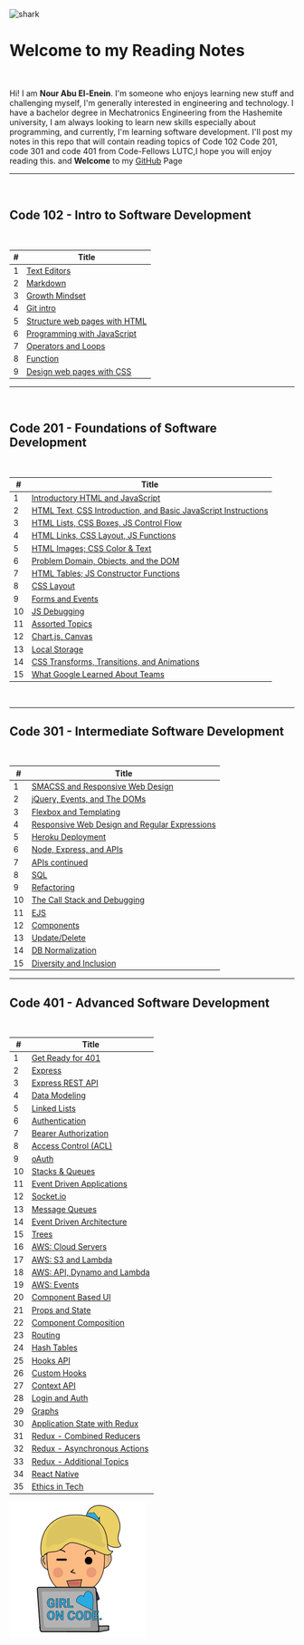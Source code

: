 ![shark](https://capsule-render.vercel.app/api?type=shark&color=auto&gradient&height=140)


# Welcome to my Reading Notes


<br>


Hi! I am **Nour Abu El-Enein**.
I'm someone who enjoys learning new stuff and challenging myself, I'm generally interested in engineering and technology.
I have a bachelor degree in Mechatronics Engineering from the Hashemite university, I am always looking to learn new skills especially about programming, and currently, I'm learning software development.
I'll post my notes in this repo that will contain reading topics of Code 102 Code 201, code 301 and code 401 from Code-Fellows LUTC,I hope you will enjoy reading this. and **Welcome** to my [GitHub](https://github.com/engnour94) Page



***
 
<br>

## Code 102 - Intro to Software Development

<br>

|#| Title|
|---|----------------|
|1|[Text Editors](https://engnour94.github.io/reading-notes/read01)|
|2|[Markdown](https://engnour94.github.io/reading-notes/read02)|
|3|[Growth Mindset](https://engnour94.github.io/reading-notes/Growth%20Mindset)|
|4|[Git intro](	https://engnour94.github.io/reading-notes/Git%20intro)|
|5|[Structure web pages with HTML](https://engnour94.github.io/reading-notes/Read03)|
|6| [Programming with JavaScript](https://engnour94.github.io/reading-notes/Read04)|
|7| [Operators and Loops](https://engnour94.github.io/reading-notes/Read05)|
|8|[Function](https://engnour94.github.io/reading-notes/read06a)|
|9|[ Design web pages with CSS](https://engnour94.github.io/reading-notes/read06b)

*** 
<br>

## Code 201 - Foundations of Software Development

<br>

|#|Title|
|--|---|
|1|[Introductory HTML and JavaScript](https://engnour94.github.io/reading-notes/class-01)|
|2|[HTML Text, CSS Introduction, and Basic JavaScript Instructions](https://engnour94.github.io/reading-notes/class-02)|
|3| [HTML Lists, CSS Boxes, JS Control Flow](https://engnour94.github.io/reading-notes/201read03)|
|4|[HTML Links, CSS Layout, JS Functions](https://engnour94.github.io/reading-notes/201read04) |
|5| [HTML Images; CSS Color & Text](https://engnour94.github.io/reading-notes/201read05) |
|6|[Problem Domain, Objects, and the DOM](https://engnour94.github.io/reading-notes/201read06)|
|7|[HTML Tables; JS Constructor Functions](https://engnour94.github.io/reading-notes/201read07)|
|8|[CSS Layout](https://engnour94.github.io/reading-notes/201read08) |
|9|[Forms and Events](https://engnour94.github.io/reading-notes/201read09)|
|10|[JS Debugging](https://engnour94.github.io/reading-notes/201read10)|
|11|[ Assorted Topics](https://engnour94.github.io/reading-notes/201read11) |
|12|[Chart.js, Canvas](https://engnour94.github.io/reading-notes/201read12) |
|13|[Local Storage](https://engnour94.github.io/reading-notes/201read13) |
|14|[CSS Transforms, Transitions, and Animations](https://engnour94.github.io/reading-notes/201read14a)|
|15|[ What Google Learned About Teams](https://engnour94.github.io/reading-notes/201read14b) |

<br>

***
## Code 301 - Intermediate Software Development

<br>

|#|Title|
|--|---|
|1|[SMACSS and Responsive Web Design](https://engnour94.github.io/reading-notes/read01-301.html)|
|2|[jQuery, Events, and The DOMs](https://engnour94.github.io/reading-notes/301read02.html)|
|3| [Flexbox and Templating](https://engnour94.github.io/reading-notes/301read03.html)|
|4|[Responsive Web Design and Regular Expressions](https://engnour94.github.io/reading-notes/301read04.html) |
|5| [Heroku Deployment](https://engnour94.github.io/reading-notes/301read05.html) |
|6|[Node, Express, and APIs](https://engnour94.github.io/reading-notes/301read06.html)|
|7|[ APIs continued](https://engnour94.github.io/reading-notes/301read07.html)|
|8|[SQL](https://engnour94.github.io/reading-notes/301read08.html) |
|9|[Refactoring](https://engnour94.github.io/reading-notes/301read09)|
|10|[The Call Stack and Debugging](https://engnour94.github.io/reading-notes/301read10)|
|11|[EJS](https://engnour94.github.io/reading-notes/301read11) |
|12|[Components](https://engnour94.github.io/reading-notes/301read12) |
|13|[Update/Delete](https://engnour94.github.io/reading-notes/301read13) |
|14|[DB Normalization](https://engnour94.github.io/reading-notes/301read14a)|
|15|[  Diversity and Inclusion](https://engnour94.github.io/reading-notes/301read15) |


*** 
## Code 401 - Advanced Software Development


<br>

|#|Title|
|--|---|
|1|[Get Ready for 401](https://engnour94.github.io/reading-notes/401-0.html)|
|2|[ Express](https://engnour94.github.io/reading-notes/401-2.html)|
|3| [Express REST API](https://engnour94.github.io/reading-notes/401-3.html)|
|4|[Data Modeling](https://engnour94.github.io/reading-notes/401-4.html) |
|5| [ Linked Lists](https://engnour94.github.io/reading-notes/401-5) |
|6|[Authentication](https://engnour94.github.io/reading-notes/401-06.html)|
|7|[ Bearer Authorization](https://engnour94.github.io/reading-notes/401-7.html)|
|8|[ Access Control (ACL)](https://engnour94.github.io/reading-notes/401-08.html) |
|9|[oAuth](https://engnour94.github.io/reading-notes/401-09)|
|10|[Stacks & Queues](https://engnour94.github.io/reading-notes/401-10)|
|11|[Event Driven Applications](https://engnour94.github.io/reading-notes/401-11) |
|12|[Socket.io](https://engnour94.github.io/reading-notes/401-12) |
|13|[ Message Queues](https://engnour94.github.io/reading-notes/401-13) |
|14|[Event Driven Architecture](https://engnour94.github.io/reading-notes/401-14)|
|15|[  Trees](https://engnour94.github.io/reading-notes/401-15) |
|16|[AWS: Cloud Servers](https://engnour94.github.io/reading-notes/401-16.html)|
|17|[ AWS: S3 and Lambda](https://engnour94.github.io/reading-notes/401-17.html)|
|18| [AWS: API, Dynamo and Lambda](https://engnour94.github.io/reading-notes/401-18.html)|
|19|[AWS: Events](https://engnour94.github.io/reading-notes/401-19.html) |
|20| [ Component Based UI](https://engnour94.github.io/reading-notes/401-20.html) |
|21|[ Props and State](https://engnour94.github.io/reading-notes/401-21.html)|
|22|[Component Composition](https://engnour94.github.io/reading-notes/401-22)|
|23|[ Routing](https://engnour94.github.io/reading-notes/401-23) |
|24|[Hash Tables](https://engnour94.github.io/reading-notes/401-24) |
|25|[Hooks API](https://engnour94.github.io/reading-notes/401-25) |
|26|[Custom Hooks](https://engnour94.github.io/reading-notes/401-26)|
|27|[   Context API](https://engnour94.github.io/reading-notes/401-27) |
|28|[Login  and Auth ](https://engnour94.github.io/reading-notes/401-28) |
|29|[Graphs](https://engnour94.github.io/reading-notes/401-29)|
|30|[   Application State with Redux](https://engnour94.github.io/reading-notes/401-30) 
|31|[Redux - Combined Reducers](https://engnour94.github.io/reading-notes/401-31) |
|32|[Redux - Asynchronous Actions](https://engnour94.github.io/reading-notes/401-32)
|33|[Redux - Additional Topics](https://engnour94.github.io/reading-notes/401-33)|
|34|[   React Native](https://engnour94.github.io/reading-notes/401-34) 
|35|[Ethics in Tech](https://engnour94.github.io/reading-notes/401-35) |

![pic](main.png)